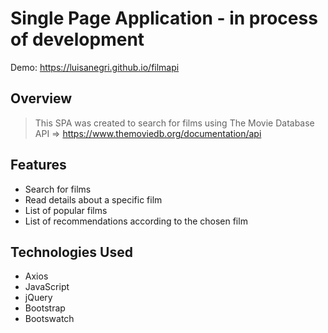 # Single Page Application - in process of development
Demo:  https://luisanegri.github.io/filmapi 

## Overview

>This SPA was created to search for films using The Movie Database API => https://www.themoviedb.org/documentation/api

## Features

* Search for films
* Read details about a specific film
* List of popular films
* List of recommendations according to the chosen film


## Technologies Used

* Axios
* JavaScript
* jQuery
* Bootstrap
* Bootswatch




